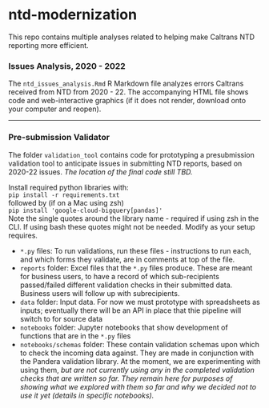 # ntd-modernization
  
This repo contains multiple analyses related to helping make Caltrans NTD reporting more efficient. 
  
### Issues Analysis, 2020 - 2022
The `ntd_issues_analysis.Rmd` R Markdown file analyzes errors Caltrans received from NTD from 2020 - 22. The accompanying HTML file shows code and web-interactive graphics (if it does not render, download onto your computer and reopen).  
  
---
### Pre-submission Validator
The folder `validation_tool` contains code for prototyping a presubmission validation tool to anticipate issues in submitting NTD reports, based on 2020-22 issues. *The location of the final code still TBD.* 

Install required python libraries with:  
`pip install -r requirements.txt`  
followed by (if on a Mac using zsh)  
`pip install 'google-cloud-bigquery[pandas]'`  
Note the single quotes around the library name - required if using zsh in the CLI. If using bash these quotes might not be needed. Modify as your setup requires.

*  `*.py` files: To run validations, run these files - instructions to run each, and which forms they validate, are in comments at top of the file. 
* `reports` folder: Excel files that the `*.py` files produce. These are meant for business users, to have a record of which sub-recipients passed/failed different validation checks in their submitted data. Business users will follow up with subrecipients. 
* `data` folder: Input data. For now we must prototype with spreadsheets as inputs; eventually there will be an API in place that thie pipeline will switch to for source data
* `notebooks` folder: Jupyter notebooks that show development of functions that are in the `*.py` files 
* `notebooks/schemas` folder: These contain validation schemas upon which to check the incoming data against. They are made in conjunction with the Pandera validation library. At the moment, we are experimenting with using them, *but are not currently using any in the completed validation checks that are written so far. They remain here for purposes of showing what we explored with them so far and why we decided not to use it yet (details in specific notebooks).*


